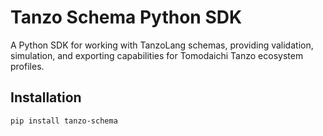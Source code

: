 # Tanzo Schema Python SDK

A Python SDK for working with TanzoLang schemas, providing validation, simulation, and exporting capabilities for Tomodaichi Tanzo ecosystem profiles.

## Installation

```bash
pip install tanzo-schema
